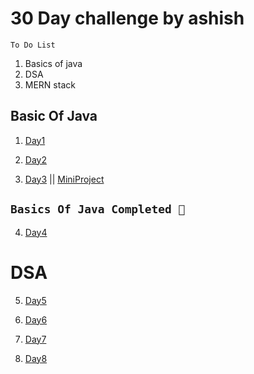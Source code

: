 # 30 Day challenge by ashish

`To Do List`

1. Basics of java
2. DSA
3. MERN stack

## Basic Of Java

1. [Day1](./Day_1/basics_of_java/readme.md)

2. [Day2](./Day_2/readme.md)

3. [Day3](./Day_3/readme.md) || [MiniProject](./Day_3/miniproject/Guess_number.java)

## `Basics Of Java Completed 🎯`

4. [Day4](./Day_4/readme.md)

# DSA

5. [Day5](./Day_5/readme.md)

6. [Day6](./Day_6/readme.md)

7. [Day7](./Day_7/readme.md)

8. [Day8](./Day_8/readme.md)
